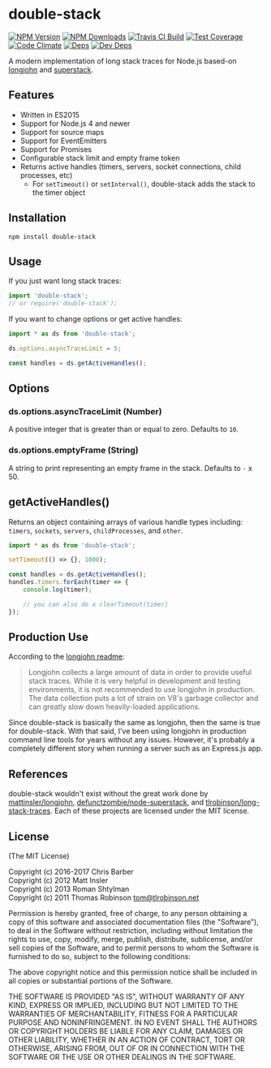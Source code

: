 # double-stack

[![NPM Version][npm-image]][npm-url]
[![NPM Downloads][downloads-image]][downloads-url]
[![Travis CI Build][travis-image]][travis-url]
[![Test Coverage][coveralls-image]][coveralls-url]
[![Code Climate][codeclimate-image]][codeclimate-url]
[![Deps][david-image]][david-url]
[![Dev Deps][david-dev-image]][david-dev-url]

A modern implementation of long stack traces for Node.js based-on
[longjohn][longjohn-url] and [superstack][superstack-url].

## Features

* Written in ES2015
* Support for Node.js 4 and newer
* Support for source maps
* Support for EventEmitters
* Support for Promises
* Configurable stack limit and empty frame token
* Returns active handles (timers, servers, socket connections, child processes, etc)
  * For `setTimeout()` or `setInterval()`, double-stack adds the stack to the timer object

## Installation

    npm install double-stack

## Usage

If you just want long stack traces:

```javascript
import 'double-stack';
// or require('double-stack');
```

If you want to change options or get active handles:

```javascript
import * as ds from 'double-stack';

ds.options.asyncTraceLimit = 5;

const handles = ds.getActiveHandles();
```

## Options

### ds.options.asyncTraceLimit (Number)

A positive integer that is greater than or equal to zero. Defaults to `10`.

### ds.options.emptyFrame (String)

A string to print representing an empty frame in the stack. Defaults to `-` x 50.

## getActiveHandles()

Returns an object containing arrays of various handle types including:
`timers`, `sockets`, `servers`, `childProcesses`, and `other`.

```javascript
import * as ds from 'double-stack';

setTimeout(() => {}, 1000);

const handles = ds.getActiveHandles();
handles.timers.forEach(timer => {
    console.log(timer);

    // you can also do a clearTimeout(timer)
});
```

## Production Use

According to the [longjohn readme][longjohn-url]:

> Longjohn collects a large amount of data in order to provide useful stack
traces. While it is very helpful in development and testing environments, it is
not recommended to use longjohn in production. The data collection puts a lot of
strain on V8's garbage collector and can greatly slow down heavily-loaded
applications.

Since double-stack is basically the same as longjohn, then the same is true for
double-stack. With that said, I've been using longjohn in production command
line tools for years without any issues. However, it's probably a completely
different story when running a server such as an Express.js app.

## References

double-stack wouldn't exist without the great work done by
[mattinsler/longjohn][longjohn-url],
[defunctzombie/node-superstack][superstack-url], and
[tlrobinson/long-stack-traces][longstacktraces-url]. Each of these projects are
licensed under the MIT license.

## License

(The MIT License)

Copyright (c) 2016-2017 Chris Barber<br>
Copyright (c) 2012 Matt Insler<br>
Copyright (c) 2013 Roman Shtylman<br>
Copyright (c) 2011 Thomas Robinson tom@tlrobinson.net

Permission is hereby granted, free of charge, to any person obtaining a copy
of this software and associated documentation files (the "Software"), to deal
in the Software without restriction, including without limitation the rights
to use, copy, modify, merge, publish, distribute, sublicense, and/or sell
copies of the Software, and to permit persons to whom the Software is
furnished to do so, subject to the following conditions:

The above copyright notice and this permission notice shall be included in
all copies or substantial portions of the Software.

THE SOFTWARE IS PROVIDED "AS IS", WITHOUT WARRANTY OF ANY KIND, EXPRESS OR
IMPLIED, INCLUDING BUT NOT LIMITED TO THE WARRANTIES OF MERCHANTABILITY,
FITNESS FOR A PARTICULAR PURPOSE AND NONINFRINGEMENT. IN NO EVENT SHALL THE
AUTHORS OR COPYRIGHT HOLDERS BE LIABLE FOR ANY CLAIM, DAMAGES OR OTHER
LIABILITY, WHETHER IN AN ACTION OF CONTRACT, TORT OR OTHERWISE, ARISING FROM,
OUT OF OR IN CONNECTION WITH THE SOFTWARE OR THE USE OR OTHER DEALINGS IN
THE SOFTWARE.

[npm-image]: https://img.shields.io/npm/v/double-stack.svg
[npm-url]: https://npmjs.org/package/double-stack
[downloads-image]: https://img.shields.io/npm/dm/double-stack.svg
[downloads-url]: https://npmjs.org/package/double-stack
[travis-image]: https://img.shields.io/travis/cb1kenobi/double-stack.svg
[travis-url]: https://travis-ci.org/cb1kenobi/double-stack
[coveralls-image]: https://img.shields.io/coveralls/cb1kenobi/double-stack/master.svg
[coveralls-url]: https://coveralls.io/r/cb1kenobi/double-stack
[codeclimate-image]: https://img.shields.io/codeclimate/github/cb1kenobi/double-stack.svg
[codeclimate-url]: https://codeclimate.com/github/cb1kenobi/double-stack
[david-image]: https://img.shields.io/david/cb1kenobi/double-stack.svg
[david-url]: https://david-dm.org/cb1kenobi/double-stack
[david-dev-image]: https://img.shields.io/david/dev/cb1kenobi/double-stack.svg
[david-dev-url]: https://david-dm.org/cb1kenobi/double-stack#info=devDependencies
[longjohn-url]: https://github.com/mattinsler/longjohn
[superstack-url]: https://github.com/defunctzombie/node-superstack
[longstacktraces-url]: https://github.com/tlrobinson/long-stack-traces
